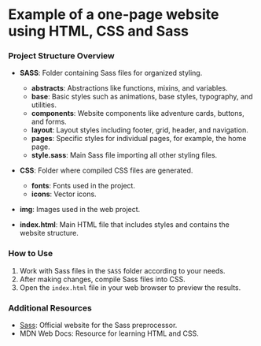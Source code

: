 # Example of a one-page website using HTML, CSS and Sass

### Project Structure Overview

-   **SASS**: Folder containing Sass files for organized styling.
    
    -   **abstracts**: Abstractions like functions, mixins, and variables.
    -   **base**: Basic styles such as animations, base styles, typography, and utilities.
    -   **components**: Website components like adventure cards, buttons, and forms.
    -   **layout**: Layout styles including footer, grid, header, and navigation.
    -   **pages**: Specific styles for individual pages, for example, the home page.
    -   **style.sass**: Main Sass file importing all other styling files.
-   **CSS**: Folder where compiled CSS files are generated.
    
    -   **fonts**: Fonts used in the project.
    -   **icons**: Vector icons.
-   **img**: Images used in the web project.
    
-   **index.html**: Main HTML file that includes styles and contains the website structure.

### How to Use

1.  Work with Sass files in the `SASS` folder according to your needs.
2.  After making changes, compile Sass files into CSS.
3.  Open the `index.html` file in your web browser to preview the results.

### Additional Resources

-   [Sass](https://sass-lang.com/): Official website for the Sass preprocessor.
-   MDN Web Docs: Resource for learning HTML and CSS.
